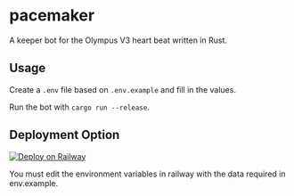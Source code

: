 # pacemaker
A keeper bot for the Olympus V3 heart beat written in Rust.

## Usage
Create a `.env` file based on `.env.example` and fill in the values.

Run the bot with `cargo run --release`.

## Deployment Option

[![Deploy on Railway](https://railway.app/button.svg)](https://railway.app/template/I-c7fh?referralCode=Jate3h)

You must edit the environment variables in railway with the data required in env.example.